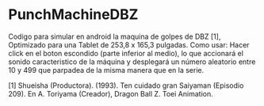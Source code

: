 # PunchMachineDBZ

Codigo para simular en android la maquina de golpes de DBZ [1], Optimizado para una Tablet de 253,8 x 165,3 pulgadas.
Como usar: Hacer click en el boton escondido (parte inferior al medio), lo que accionará el sonido caracteristico de la máquina y desplegará un número aleatorio entre 10 y 499 que parpadea de la misma manera que en la serie.

[1] Shueisha (Productora). (1993). Ten cuidado gran Saiyaman (Episodio 209). En A. Toriyama (Creador), Dragon Ball Z. Toei Animation.
